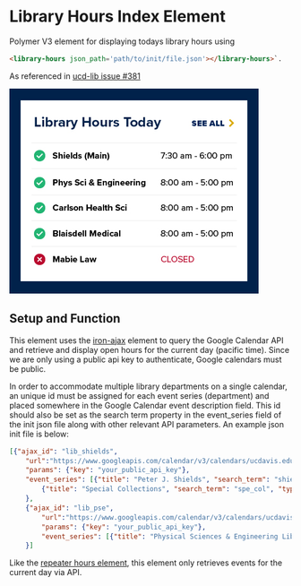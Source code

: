 # Library Hours Index Element
Polymer V3 element for displaying todays library hours using
 ```html
<library-hours json_path='path/to/init/file.json'></library-hours>`.
```
As referenced in [ucd-lib issue #381 ](https://github.com/UCDavisLibrary/ucd-lib/issues/381)

![mock up design](mockup.jpg "mock up design")

## Setup and Function
This element uses the [iron-ajax](https://www.webcomponents.org/element/PolymerElements/iron-ajax) element to query the Google Calendar API and retrieve and display open hours for the current day (pacific time). Since we are only using a public api key to authenticate, Google calendars must be public.

In order to accommodate multiple library departments on a single calendar, an unique id must be assigned for each event series (department) and placed somewhere in the Google Calendar event description field. This id should also be set as the search term property in the event_series field of the init json file along with other relevant API parameters. An example json init file is below:
```json
[{"ajax_id": "lib_shields",
    "url":"https://www.googleapis.com/calendar/v3/calendars/ucdavis.edu_3dtim9248ptf2af2jfpqi6q4fc@group.calendar.google.com/events",
    "params": {"key": "your_public_api_key"},
    "event_series": [{"title": "Peter J. Shields", "search_term": "shields_main", "type": "library", "url": "https://www.library.ucdavis.edu/library/peter-j-shields/"},
        {"title": "Special Collections", "search_term": "spe_col", "type": "department", "url": "https://www.library.ucdavis.edu/service/researchsupport/"}]
    },
    {"ajax_id": "lib_pse",
        "url":"https://www.googleapis.com/calendar/v3/calendars/ucdavis.edu_j9puvf3qfd2jcj86vpq5nqjmlg@group.calendar.google.com/events",
        "params": {"key": "your_public_api_key"},
        "event_series": [{"title": "Physical Sciences & Engineering Library", "search_term": "pse_main", "type": "library", "url": "https://www.library.ucdavis.edu/library/physical-sciences-engineering/"}]
    }]
```

Like the [repeater hours element](https://github.com/UCDavisLibrary/ucd-library-hours-single), this element only retrieves events for the current day via API.
